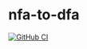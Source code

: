 # nfa-to-dfa
[![GitHub CI](https://github.com/czwinzscher/nfa-to-dfa/workflows/CI/badge.svg)](https://github.com/czwinzscher/nfa-to-dfa/actions)
